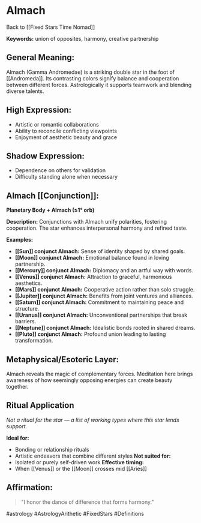 # Almach

Back to [[Fixed Stars Time Nomad]]

**Keywords:** union of opposites, harmony, creative partnership

## General Meaning:
Almach (Gamma Andromedae) is a striking double star in the
foot of [[Andromeda]]. Its contrasting colors signify balance
and cooperation between different forces. Astrologically it
supports teamwork and blending diverse talents.

## High Expression:
- Artistic or romantic collaborations
- Ability to reconcile conflicting viewpoints
- Enjoyment of aesthetic beauty and grace

## Shadow Expression:
- Dependence on others for validation
- Difficulty standing alone when necessary

## Almach [[Conjunction]]:

**Planetary Body + Almach (≤1° orb)**

**Description:**
Conjunctions with Almach unify polarities, fostering
cooperation. The star enhances interpersonal harmony and
refined taste.

**Examples:**
- **[[Sun]] conjunct Almach:** Sense of identity shaped by shared
  goals.
- **[[Moon]] conjunct Almach:** Emotional balance found in loving
  partnership.
- **[[Mercury]] conjunct Almach:** Diplomacy and an artful way with
  words.
- **[[Venus]] conjunct Almach:** Attraction to graceful, harmonious
  aesthetics.
- **[[Mars]] conjunct Almach:** Cooperative action rather than solo
  struggle.
- **[[Jupiter]] conjunct Almach:** Benefits from joint ventures and
  alliances.
- **[[Saturn]] conjunct Almach:** Commitment to maintaining peace
  and structure.
- **[[Uranus]] conjunct Almach:** Unconventional partnerships that
  break barriers.
- **[[Neptune]] conjunct Almach:** Idealistic bonds rooted in
  shared dreams.
- **[[Pluto]] conjunct Almach:** Profound union leading to lasting
  transformation.

## Metaphysical/Esoteric Layer:
Almach reveals the magic of complementary forces. Meditation
here brings awareness of how seemingly opposing energies can
create beauty together.

## Ritual Application
*Not a ritual for the star — a list of working types where this star lends support.*

**Ideal for:**
- Bonding or relationship rituals
- Artistic endeavors that combine different styles
**Not suited for:**
- Isolated or purely self-driven work
**Effective timing:**
- When [[Venus]] or the [[Moon]] crosses mid [[Aries]]

## Affirmation:

> "I honor the dance of difference that forms harmony."

#astrology #AstrologyArithetic #FixedStars #Definitions
